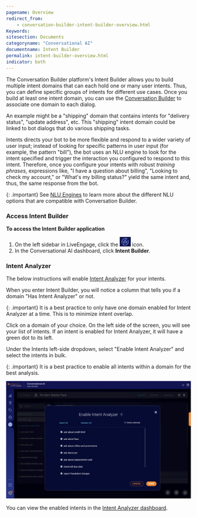 ```yaml
---
pagename: Overview
redirect_from:
    - conversation-builder-intent-builder-overview.html
Keywords:
sitesection: Documents
categoryname: "Conversational AI"
documentname: Intent Builder
permalink: intent-builder-overview.html
indicator: both
---
```


The Conversation Builder platform's Intent Builder allows you to build multiple intent domains that can each hold one or many user intents. Thus, you can define specific groups of intents for different use cases. Once you build at least one intent domain, you can use the [Conversation Builder](conversation-builder-bot-workspace.html) to associate one domain to each dialog.

An example might be a "shipping" domain that contains intents for "delivery status", "update address", etc. This "shipping" intent domain could be linked to bot dialogs that do various shipping tasks.

Intents directs your bot to be more flexible and respond to a wider variety of user input; instead of looking for specific patterns in user input (for example, the pattern "bill"), the bot uses an NLU engine to look for the intent specified and trigger the interaction you configured to respond to this intent. Therefore, once you configure your intents with robust *training phrases*, expressions like, "I have a question about billing", "Looking to check my account," or "What's my billing status?" yield the same intent and, thus, the same response from the bot.

{: .important}
See [NLU Engines](conversation-builder-intent-builder-nlu-engines.html) to learn more about the different NLU options that are compatible with Conversation Builder.

### Access Intent Builder

**To access the Intent Builder application**

1. On the left sidebar in LiveEngage, click the <img style="width:30px" src="img/ConvoBuilder/icon_cb.png"> icon.
2. In the Conversational AI dashboard, click **Intent Builder**.

### Intent Analyzer

The below instructions will enable [Intent Analyzer](https://knowledge.liveperson.com/ai-bots-automation-intent-analyzer-overview.html) for your intents.

When you enter Intent Builder, you will notice a column that tells you if a domain "Has Intent Analyzer" or not.

{: .important}
It is a best practice to only have one domain enabled for Intent Analyzer at a time. This is to minimize intent overlap.

<!-- Need an updated image
<img class="fancyimage" style="width:750px" src="img/intentanalyzer-domains1.png">
-->

Click on a domain of your choice. On the left side of the screen, you will see your list of intents. If an intent is enabled for Intent Analyzer, it will have a green dot to its left.

Under the Intents left-side dropdown, select "Enable Intent Analyzer" and select the intents in bulk.

{: .important}
It is a best practice to enable all intents within a domain for the best analysis.

<img class="fancyimage" style="width:750px" src="img/intentanalyzer-domains3.png">

You can view the enabled intents in the [Intent Analyzer dashboard](https://knowledge.liveperson.com/ai-bots-automation-intent-analyzer-dashboard.html).
